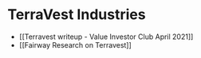 # TerraVest Industries

- [[Terravest writeup - Value Investor Club April 2021]]
- [[Fairway Research on Terravest]]
